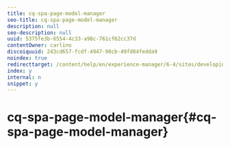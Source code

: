 ```yaml
---
title: cq-spa-page-model-manager
seo-title: cq-spa-page-model-manager
description: null
seo-description: null
uuid: 5375fe3b-6554-4c33-a98c-761cf62cc37d
contentOwner: carlino
discoiquuid: 243cd657-fcdf-4947-90cb-49fd04fedda9
noindex: true
redirecttarget: /content/help/en/experience-manager/6-4/sites/developing/using/reference-materials
index: y
internal: n
snippet: y
---
```


# cq-spa-page-model-manager{#cq-spa-page-model-manager}

